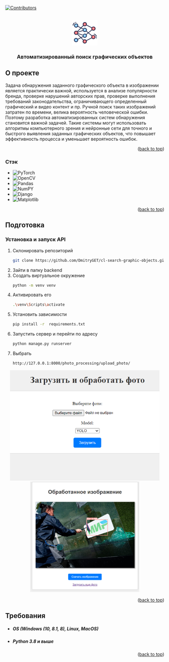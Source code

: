 
<a name="readme-top"></a>


[![Contributors][contributors-shield]][contributors-url]


<br />
<div align="center">
  <a href="https://github.com/DmitryGET/cl-search-graphic-objects">
    <img src="images/logo.png" alt="Logo" width="80" height="80">
  </a>

  <h3 align="center">Автоматизированный поиск графических объектов</h3>
</div>


<!-- ABOUT THE PROJECT -->
## О проекте

Задача обнаружения заданного графического объекта в изображении является практически важной, используется в анализе популярности бренда, проверке нарушений авторских прав, проверке выполнения требований законодательства, ограничивающего определенный графический и видео контент и пр. Ручной поиск таких изображений затратен по времени, велика вероятность человеческой ошибки. Поэтому разработка автоматизированных систем обнаружения становится важной задачей. Такие системы могут использовать алгоритмы компьютерного зрения и нейронные сети для точного и быстрого выявления заданных графических объектов, что повышает эффективность процесса и уменьшает вероятность ошибок.


<p align="right">(<a href="#readme-top">back to top</a>)</p>



### Стэк

* ![PyTorch](https://img.shields.io/badge/PyTorch-EE4C2C?style=for-the-badge&logo=pytorch&logoColor=white)
* ![OpenCV](https://img.shields.io/badge/OpenCV-27338e?style=for-the-badge&logo=OpenCV&logoColor=white)
* ![Pandas](https://img.shields.io/badge/Pandas-2C2D72?style=for-the-badge&logo=pandas&logoColor=white)
* ![NumPY](https://img.shields.io/badge/Numpy-777BB4?style=for-the-badge&logo=numpy&logoColor=white)
* ![Django](https://img.shields.io/badge/Django-092E20?style=for-the-badge&logo=django&logoColor=green)
* ![Matplotlib](https://img.shields.io/badge/Matplotlib-%23ffffff.svg?style=for-the-badge&logo=Matplotlib&logoColor=black)

<p align="right">(<a href="#readme-top">back to top</a>)</p>



## Подготовка

### Установка и запуск API

1. Склонировать репозиторий
   ```sh
   git clone https://github.com/DmitryGET/cl-search-graphic-objects.git
   ```
2. Зайти в папку backend
3. Создать виртуальное окружение
   ```sh
   python -m venv venv
   ```
4. Активировать его
   ```sh
   .\venv\Scripts\activate
   ```
5. Установить зависимости
   ```sh
   pip install -r  requirements.txt
   ```
6. Запустить сервер и перейти по адресу
   ```sh
   python manage.py runserver
   ```
7. Выбрать 
   ```sh
   http://127.0.0.1:8000/photo_processing/upload_photo/
   ```

<div align="center">
  <img src="images/example1.png" alt="Logo" height="350">
  <img src="images/example2.png" alt="Logo" height="350">
</div>

<p align="right">(<a href="#readme-top">back to top</a>)</p>


## Требования

* ##### OS (Windows (10, 8.1, 8), Linux, MacOS)
* ##### Python 3.8 и выше

<p align="right">(<a href="#readme-top">back to top</a>)</p>

[contributors-shield]: https://img.shields.io/github/contributors/DmitryGET/cl-search-graphic-objects.svg?style=for-the-badge
[contributors-url]: https://github.com/DmitryGET/cl-search-graphic-objects/graphs/contributors
